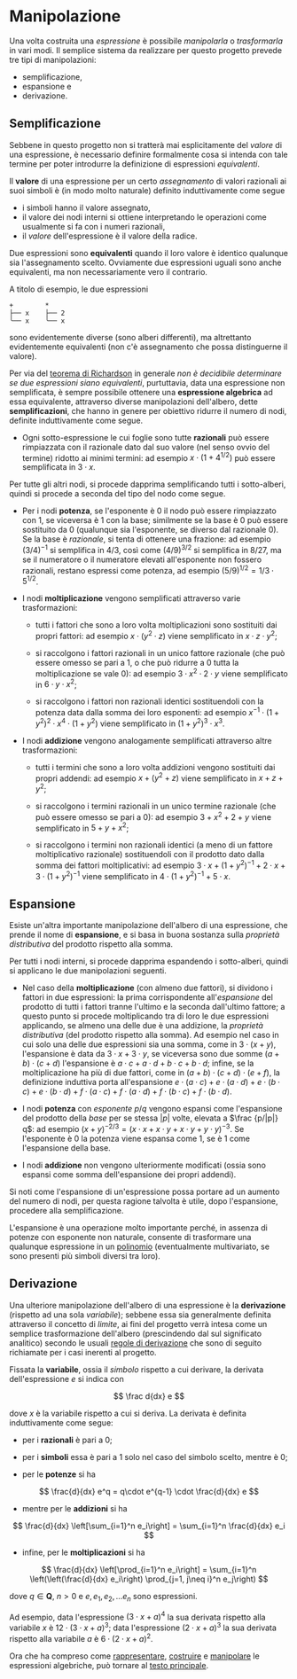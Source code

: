 # Manipolazione

Una volta costruita una *espressione* è possibile *manipolarla* o *trasformarla*
in vari modi. Il semplice sistema da realizzare per questo progetto prevede tre
tipi di manipolazioni: 

* semplificazione, 
* espansione e 
* derivazione.

## Semplificazione

Sebbene in questo progetto non si tratterà mai esplicitamente del *valore* di
una espressione, è necessario definire formalmente cosa si intenda con tale
termine per poter introdurre la definizione di espressioni *equivalenti*. 

Il **valore** di una espressione per un certo *assegnamento* di valori razionali
ai suoi simboli è (in modo molto naturale) definito induttivamente come segue

* i simboli hanno il valore assegnato,
* il valore dei nodi interni si ottiene interpretando le operazioni come
  usualmente si fa con i numeri razionali,
* il *valore* dell'espressione è il valore della radice.

Due espressioni sono **equivalenti** quando il loro valore è identico qualunque
sia l'assegnamento scelto. Ovviamente due espressioni uguali sono anche
equivalenti, ma non necessariamente vero il contrario.

A titolo di esempio, le due espressioni 

```
+        *
├── x    ├── 2
╰── x    ╰── x
```

sono evidentemente diverse (sono alberi differenti), ma altrettanto
evidentemente equivalenti (non c'è assegnamento che possa distinguerne il
valore).

Per via del [teorema di
Richardson](https://en.wikipedia.org/wiki/Richardson's_theorem) in generale *non
è decidibile determinare se due espressioni siano equivalenti*, purtuttavia,
data una espressione non semplificata, è sempre possibile ottenere una
**espressione algebrica** ad essa equivalente, attraverso diverse manipolazioni
dell'albero, dette **semplificazioni**, che hanno in genere per obiettivo
ridurre il numero di nodi, definite induttivamente come segue.

* Ogni sotto-espressione le cui foglie sono tutte **razionali** può essere
  rimpiazzata con il razionale dato dal suo valore (nel senso ovvio del termine)
  ridotto ai minimi termini: ad esempio $x \cdot (1 + 4^{1/2})$ può essere
  semplificata in $3\cdot x$.

 Per tutte gli altri nodi, si procede dapprima semplificando tutti i
 sotto-alberi, quindi si procede a seconda del tipo del nodo come segue.

* Per i nodi **potenza**, se l'esponente è 0 il nodo può essere rimpiazzato con
  1, se viceversa è 1 con la base; similmente se la base è 0 può essere
  sostituito da 0 (qualunque sia l'esponente, se diverso dal razionale 0). Se la
  base è *razionale*, si tenta di ottenere una frazione: ad esempio $(3/4)^{-1}$
  si semplifica in $4/3$, così come $(4/9)^{3/2}$ si semplifica in $8/27$, ma se
  il numeratore o il numeratore elevati all'esponente non fossero razionali,
  restano espressi come potenza, ad esempio $(5/9)^{1/2} = 1/3\cdot 5^{1/2}$.

* I nodi **moltiplicazione** vengono semplificati attraverso varie
  trasformazioni: 

  * tutti i fattori che sono a loro volta moltiplicazioni sono sostituiti dai
    propri fattori: ad esempio $x \cdot (y^2 \cdot z)$ viene semplificato in 
    $x \cdot z \cdot y^2$;
    
  * si raccolgono i fattori razionali in un unico fattore razionale (che può
    essere omesso se pari a 1, o che può ridurre a 0 tutta la moltiplicazione se
    vale 0): ad esempio $3 \cdot x^2 \cdot 2 \cdot y$ viene semplificato in 
    $6 \cdot y\cdot x^2$;

  * si raccolgono i fattori non razionali identici sostituendoli con la potenza
    data dalla somma dei loro esponenti: ad esempio 
    $x^{-1} \cdot (1 + y^2)^2 \cdot x^4 \cdot (1 +y^2)$ viene semplificato in 
    $\left(1+ y^2\right)^3\cdot x^3$. 
  
* I nodi **addizione** vengono analogamente semplificati attraverso altre
  trasformazioni: 

  * tutti i termini che sono a loro volta addizioni vengono sostituiti dai
    propri addendi: ad esempio $x + (y^2 + z)$ viene semplificato in $x + z + y^2$;

  * si raccolgono i termini razionali in un unico termine razionale (che può
    essere omesso se pari a 0): ad esempio $3 + x^2 + 2 + y$ viene semplificato
    in $5 + y + x^2$;
  
  * si raccolgono i termini non razionali identici (a meno di un fattore
    moltiplicativo razionale) sostituendoli con il prodotto dato dalla somma dei
    fattori moltiplicativi: ad esempio 
    $3 \cdot x + (1 + y^2)^{-1} + 2 \cdot x + 3 \cdot (1 +y^2)^{-1}$ viene 
    semplificato in $4\cdot \left(1+ y^2\right)^{-1}+ 5\cdot x$.

## Espansione

Esiste un'altra importante manipolazione dell'albero di una espressione, che
prende il nome di **espansione**, e si basa in buona sostanza sulla *proprietà
distributiva* del prodotto rispetto alla somma.

Per tutti i nodi interni, si procede dapprima espandendo i sotto-alberi, quindi
si applicano le due manipolazioni seguenti.

* Nel caso della **moltiplicazione** (con almeno due fattori), si dividono i
  fattori in due espressioni: la prima corrispondente all'*espansione* del
  prodotto di tutti i fattori tranne l'ultimo e la seconda dall'ultimo fattore;
  a questo punto si procede moltiplicando tra di loro le due espressioni
  applicando, se almeno una delle due è una addizione, la *proprietà
  distributiva* (del prodotto rispetto alla somma). Ad esempio nel caso in cui
  solo una delle due espressioni sia una somma, come in $3 \cdot (x + y)$,
  l'espansione è data da $3\cdot x + 3\cdot y$, se viceversa sono due somme
  $(a + b)\cdot (c + d)$ l'espansione è $a\cdot c + a\cdot d + b\cdot c +
  b\cdot d$; infine, se la moltiplicazione ha più di due fattori, come in 
  $(a + b)\cdot (c + d)\cdot (e + f)$, la definizione induttiva porta
  all'espansione 
  $e\cdot (a\cdot c) + e\cdot (a\cdot d) + e\cdot (b\cdot c) + e\cdot (b\cdot d) + f\cdot (a\cdot c) + f\cdot (a\cdot d) + f\cdot (b\cdot c) + f\cdot (b\cdot d)$.  

* I nodi **potenza** con *esponente* $p / q$ vengono espansi come l'espansione
  del prodotto della *base* per se stessa $|p|$ volte, elevata a $\frac {p/|p|} q$: 
  ad esempio $(x+y)^{-2/3} = (x\cdot x + x\cdot y + x\cdot y + y\cdot y)^{-3}$. 
  Se l'esponente è $0$ la potenza viene espansa come $1$, se è $1$ come l'espansione
  della base.
  
* I nodi **addizione** non vengono ulteriormente modificati (ossia sono espansi
  come somma dell'espansione dei propri addendi).

Si noti come l'espansione di un'espressione possa portare ad un aumento del
numero di nodi, per questa ragione talvolta è utile, dopo l'espansione,
procedere alla semplificazione.

L'espansione è una operazione molto importante perché, in assenza di potenze con
esponente non naturale, consente di trasformare una qualunque espressione in un
[polinomio](https://en.wikipedia.org/wiki/Polynomial) (eventualmente
multivariato, se sono presenti più simboli diversi tra loro).

## Derivazione

Una ulteriore manipolazione dell'albero di una espressione è la **derivazione**
(rispetto ad una sola *variabile*); sebbene essa sia generalmente definita
attraverso il concetto di *limite*, ai fini del progetto verrà intesa come un
semplice trasformazione dell'albero (prescindendo dal sul significato analitico)
secondo le usuali [regole di
derivazione](https://en.wikipedia.org/wiki/Differentiation_rules) che sono di
seguito richiamate per i casi inerenti al progetto.

Fissata la **variabile**, ossia il *simbolo* rispetto a cui derivare, la
derivata dell'espressione $e$ si indica con 

$$
\frac d{dx} e
$$

dove $x$ è la variabile rispetto a cui si deriva. La derivata è definita
induttivamente come segue:

* per i **razionali** è pari a $0$;

* per i **simboli** essa è pari a $1$ solo nel caso del simbolo scelto, mentre è
  $0$;

* per le **potenze** si ha

$$
\frac{d}{dx} e^q = q\cdot e^{q-1} \cdot \frac{d}{dx} e
$$

*  mentre per le **addizioni** si ha

$$
\frac{d}{dx} \left[\sum_{i=1}^n e_i\right] = 
\sum_{i=1}^n \frac{d}{dx} e_i
$$

* infine, per le **moltiplicazioni** si ha

$$
\frac{d}{dx} \left[\prod_{i=1}^n e_i\right] = 
\sum_{i=1}^n \left(\left(\frac{d}{dx} e_i\right) \prod_{j=1, j\neq i}^n e_j\right)
$$

dove $q\in \mathbf{Q}$, $n > 0$ e $e, e_1, e_2, \ldots e_n$ sono espressioni.

Ad esempio, data l'espressione $(3\cdot x + a)^4$ la sua derivata rispetto alla
variabile $x$ è $12\cdot (3\cdot x + a)^3$; data l'espressione $(2\cdot x + a)^3$ 
la sua derivata rispetto alla variabile $a$ è $6\cdot (2\cdot x + a)^2$.

Ora che ha compreso come [rappresentare](./1-Rappresentazione.md), [costruire](./2-Costruzione.md) e [manipolare](./3-Manipolazione.md) le espressioni algebriche, può tornare al [testo principale](../README.md).
